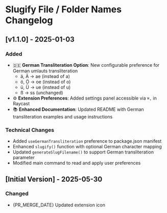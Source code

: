 # Slugify File / Folder Names Changelog

## [v1.1.0] - 2025-01-03

### Added
- 🇩🇪 **German Transliteration Option**: New configurable preference for German umlauts transliteration
  - ä, Ä → ae (instead of a)
  - ö, Ö → oe (instead of o) 
  - ü, Ü → ue (instead of u)
  - ß → ss (unchanged)
- ⚙️ **Extension Preferences**: Added settings panel accessible via `⌘,` in Raycast
- 📚 **Enhanced Documentation**: Updated README with German transliteration examples and usage instructions

### Technical Changes
- Added `useGermanTransliteration` preference to package.json manifest
- Enhanced `slugify()` function with optional German character mapping
- Updated `generateSlugFilename()` to support German transliteration parameter
- Modified main command to read and apply user preferences

## [Initial Version] - 2025-05-30

### Changed
- {PR_MERGE_DATE} Updated extension icon
